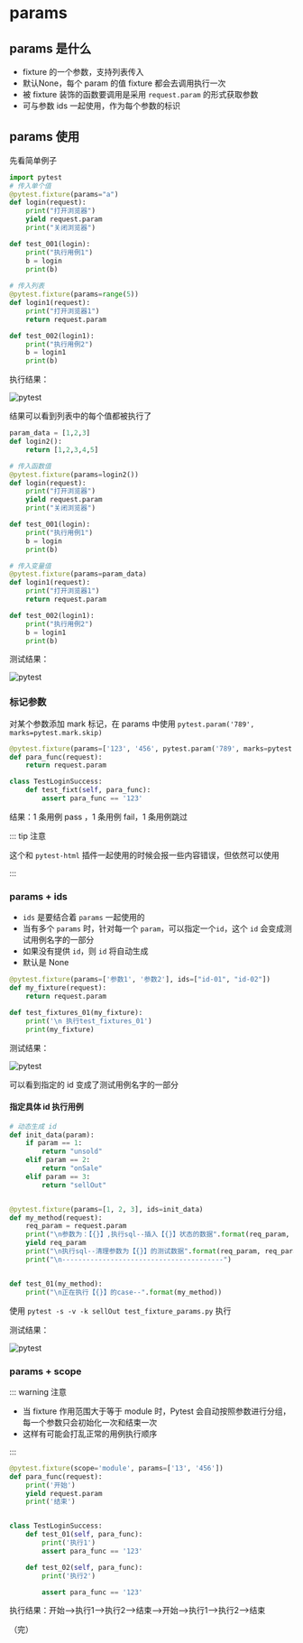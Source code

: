# params

## params 是什么

+ fixture 的一个参数，支持列表传入
+ 默认None，每个 param 的值 fixture 都会去调用执行一次
+ 被 fixture 装饰的函数要调用是采用 `request.param` 的形式获取参数
+ 可与参数 ids 一起使用，作为每个参数的标识

## params 使用

先看简单例子

```python
import pytest
# 传入单个值
@pytest.fixture(params="a")
def login(request):
    print("打开浏览器")
    yield request.param
    print("关闭浏览器")

def test_001(login):
    print("执行用例1")
    b = login
    print(b)
    
# 传入列表
@pytest.fixture(params=range(5))
def login1(request):
    print("打开浏览器1")
    return request.param

def test_002(login1):
    print("执行用例2")
    b = login1
    print(b)
```

执行结果：

![pytest](images/23.png)

结果可以看到列表中的每个值都被执行了

```python
param_data = [1,2,3]
def login2():
    return [1,2,3,4,5]

# 传入函数值
@pytest.fixture(params=login2())
def login(request):
    print("打开浏览器")
    yield request.param
    print("关闭浏览器")

def test_001(login):
    print("执行用例1")
    b = login
    print(b)

# 传入变量值
@pytest.fixture(params=param_data)
def login1(request):
    print("打开浏览器1")
    return request.param

def test_002(login1):
    print("执行用例2")
    b = login1
    print(b)
```

测试结果：

![pytest](images/24.png)

### 标记参数

对某个参数添加 mark 标记，在 params 中使用 `pytest.param('789', marks=pytest.mark.skip)`

```python
@pytest.fixture(params=['123', '456', pytest.param('789', marks=pytest.mark.skip)])
def para_func(request):
    return request.param

class TestLoginSuccess:
    def test_fixt(self, para_func):
        assert para_func == '123'
```

结果：1 条用例 pass ，1 条用例 fail，1 条用例跳过

::: tip 注意

这个和 `pytest-html` 插件一起使用的时候会报一些内容错误，但依然可以使用

:::

### params + ids

+ `ids` 是要结合着 `params` 一起使用的
+ 当有多个 `params` 时，针对每一个 `param`，可以指定一个`id`，这个 `id` 会变成测试用例名字的一部分
+ 如果没有提供 `id`，则 `id` 将自动生成
+ 默认是 None

```python
@pytest.fixture(params=['参数1', '参数2'], ids=["id-01", "id-02"])
def my_fixture(request):
    return request.param

def test_fixtures_01(my_fixture):
    print('\n 执行test_fixtures_01')
    print(my_fixture)
```

测试结果：

![pytest](images/25.png)

可以看到指定的 id 变成了测试用例名字的一部分

#### 指定具体 id 执行用例

```python
# 动态生成 id
def init_data(param):
    if param == 1:
        return "unsold"
    elif param == 2:
        return "onSale"
    elif param == 3:
        return "sellOut"


@pytest.fixture(params=[1, 2, 3], ids=init_data)
def my_method(request):
    req_param = request.param
    print("\n参数为：【{}】,执行sql--插入【{}】状态的数据".format(req_param, req_param))
    yield req_param
    print("\n执行sql--清理参数为【{}】的测试数据".format(req_param, req_param))
    print("\n----------------------------------------")


def test_01(my_method):
    print("\n正在执行【{}】的case--".format(my_method))
```

使用 `pytest -s -v -k sellOut test_fixture_params.py` 执行

测试结果：

![pytest](images/32.png)

### params + scope

::: warning 注意

+ 当 fixture 作用范围大于等于 module 时，Pytest 会自动按照参数进行分组，每一个参数只会初始化一次和结束一次
+ 这样有可能会打乱正常的用例执行顺序

:::

```python
@pytest.fixture(scope='module', params=['13', '456'])
def para_func(request):
    print('开始')
    yield request.param
    print('结束')


class TestLoginSuccess:
    def test_01(self, para_func):
        print('执行1')
        assert para_func == '123'

    def test_02(self, para_func):
        print('执行2')

        assert para_func == '123'
```

执行结果：开始-->执行1-->执行2-->结束-->开始-->执行1-->执行2-->结束


（完）
